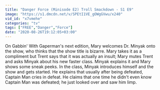 ```yaml
---
title: "Danger Force (Minisode E2) Troll Smackdown - S1 E9"
image: "https://s1.dmcdn.net/v/SPEtI1VE_gOWgGVwu/x240"
vid_id: "x7vmehe"
categories: "tv"
tags: ["FREE","Danger","Force"]
date: "2020-08-26T19:12:05+03:00"
---
```

On Gabbin' With Gaperman's next edition, Mary welcomes Dr. Minyak onto the show, who thinks that the show title is bizarre. Mary takes it as a compliment but Trent says that it was actually an insult; Mary mutes Trent and asks Minyak about his new faster class. Minyak explains it and Mary shows some sneak peeks. In the class, Minyak introduces himself and the show and gets started. He explains that usually after being defeated, Captain Man cries in defeat. He claims that one time he didn't even know Captain Man was defeated; he just looked over and saw him limp.
